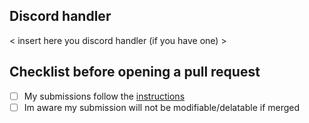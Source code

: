 ## Discord handler
< insert here you discord handler (if you have one) >

## Checklist before opening a pull request
- [ ] My submissions follow the [instructions](https://hackmd.io/CNzB-rsNQ1ykRHkj8EDbTA?view)
- [ ] Im aware my submission will not be modifiable/delatable if merged
